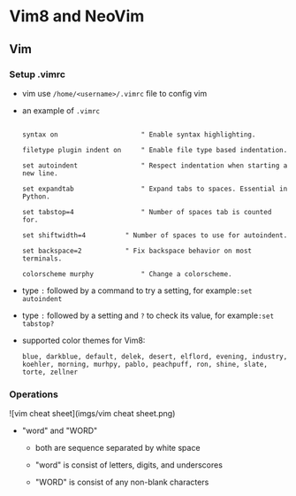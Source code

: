 # Vim8 and NeoVim

## Vim

### Setup .vimrc
- vim use ```/home/<username>/.vimrc``` file to config vim
- an example of ```.vimrc```
  ```
  
  syntax on 					" Enable syntax highlighting.
  
  filetype plugin indent on 	" Enable file type based indentation.
  
  set autoindent 				" Respect indentation when starting a new line.
  
  set expandtab 				" Expand tabs to spaces. Essential in Python.
  
  set tabstop=4 				" Number of spaces tab is counted for.
  
  set shiftwidth=4 			" Number of spaces to use for autoindent.
  
  set backspace=2 			" Fix backspace behavior on most terminals.
  
  colorscheme murphy 			" Change a colorscheme.
  
  ```

- type ```:``` followed by a command to try a setting, for example```:set autoindent```

- type ```:``` followed by a setting and ```?``` to check its value, for example```:set tabstop?```

- supported color themes for Vim8: 

  ```blue, darkblue, default, delek, desert, elflord, evening, industry, koehler, morning, murhpy, pablo, peachpuff, ron, shine, slate, torte, zellner```

### Operations

![vim cheat sheet](imgs/vim cheat sheet.png)
- "word" and "WORD"

  - both are sequence separated by white space

  - "word" is consist of letters, digits, and underscores

  - "WORD" is consist of any non-blank characters

